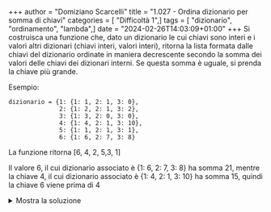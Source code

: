 +++
author = "Domiziano Scarcelli"
title = "1.027 - Ordina dizionario per somma di chiavi"
categories = [ "Difficoltà 1",]
tags = [ "dizionario", "ordinamento", "lambda",]
date = "2024-02-26T14:03:09+01:00"
+++
Si costruisca una funzione che, dato un dizionario le cui chiavi sono interi
e i valori altri dizionari (chiavi interi, valori interi), ritorna la lista
formata dalle chiavi del dizionario ordinate in maniera decrescente secondo
la somma dei valori delle chiavi dei dizionari interni. Se questa somma è
uguale, si prenda la chiave più grande.

Esempio:

    dizionario = {1: {1: 1, 2: 1, 3: 0},
                  2: {1: 2, 2: 1, 3: 2},
                  3: {1: 3, 2: 0, 3: 0},
                  4: {1: 4, 2: 1, 3: 10},
                  5: {1: 1, 2: 1, 3: 1},
                  6: {1: 6, 2: 7, 3: 8}

La funzione ritorna [6, 4, 2, 5,3, 1]

Il valore 6, il cui dizionario associato è {1: 6, 2: 7, 3: 8} ha somma 21,
mentre la chiave 4, il cui dizionario associato è {1: 4, 2: 1, 3: 10} ha somma 15, 
quindi la chiave 6 viene prima di 4
<details>
<summary>Mostra la soluzione</summary>

```python
def ordina_matrice_diz(matrice, diz):
    return sorted(matrice, key=lambda x: (diz[x[0]], -sum(x), x[-1]))
```

</details>

